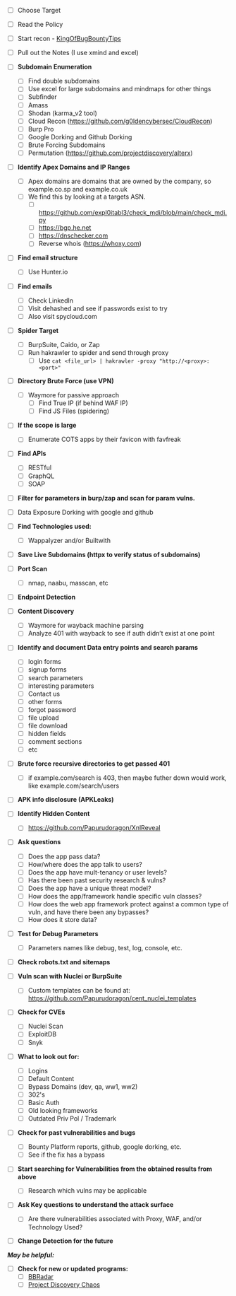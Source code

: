 - [ ] Choose Target
- [ ] Read the Policy
- [ ] Start recon - [KingOfBugBountyTips](https://github.com/jhaddix/KingOfBugBountyTips)
- [ ] Pull out the Notes (I use xmind and excel)
- [ ] **Subdomain Enumeration**
  - [ ] Find double subdomains
  - [ ] Use excel for large subdomains and mindmaps for other things
  - [ ] Subfinder
  - [ ] Amass
  - [ ] Shodan (karma_v2 tool)
  - [ ] Cloud Recon (https://github.com/g0ldencybersec/CloudRecon)
  - [ ] Burp Pro
  - [ ] Google Dorking and Github Dorking
  - [ ] Brute Forcing Subdomains
  - [ ] Permutation (https://github.com/projectdiscovery/alterx)
- [ ] **Identify Apex Domains and IP Ranges**
  - [ ] Apex domains are domains that are owned by the company, so example.co.sp and example.co.uk
  - [ ] We find this by looking at a targets ASN.
    - [ ] https://github.com/expl0itabl3/check_mdi/blob/main/check_mdi.py
    - [ ] https://bgp.he.net
    - [ ] https://dnschecker.com
    - [ ] Reverse whois (https://whoxy.com)
- [ ] **Find email structure**
  - [ ] Use Hunter.io
- [ ] **Find emails**
  - [ ] Check LinkedIn
  - [ ] Visit dehashed and see if passwords exist to try
  - [ ] Also visit spycloud.com
- [ ] **Spider Target**
  - [ ] BurpSuite, Caido, or Zap
  - [ ] Run hakrawler to spider and send through proxy
    - [ ] Use `cat <file_url> | hakrawler -proxy "http://<proxy>:<port>"`
- [ ] **Directory Brute Force (use VPN)**
  - [ ] Waymore for passive approach
    - [ ] Find True IP (if behind WAF IP)
    - [ ] Find JS Files (spidering)
- [ ] **If the scope is large**
  - [ ] Enumerate COTS apps by their favicon with favfreak
- [ ] **Find APIs**
    - [ ] RESTful
    - [ ] GraphQL
    - [ ] SOAP
- [ ] **Filter for parameters in burp/zap and scan for param vulns.**
- [ ] Data Exposure Dorking with google and github
- [ ] **Find Technologies used:**
  - [ ] Wappalyzer and/or Builtwith
- [ ] **Save Live Subdomains (httpx to verify status of subdomains)**
- [ ] **Port Scan**
  - [ ] nmap, naabu, masscan, etc
- [ ] **Endpoint Detection**
- [ ] **Content Discovery**
  - [ ] Waymore for wayback machine parsing
  - [ ] Analyze 401 with wayback to see if auth didn’t exist at one point
- [ ] **Identify and document Data entry points and search params**
    - [ ] login forms
    - [ ] signup forms
    - [ ] search parameters
    - [ ] interesting parameters
    - [ ] Contact us
    - [ ] other forms
    - [ ] forgot password
    - [ ] file upload
    - [ ] file download
    - [ ] hidden fields
    - [ ] comment sections
    - [ ] etc
- [ ] **Brute force recursive directories to get passed 401**
    - [ ] if example.com/search is 403, then maybe futher down would work, like example.com/search/users
- [ ] **APK info disclosure (APKLeaks)**
- [ ] **Identify Hidden Content**
    - [ ] https://github.com/Papurudoragon/XnlReveal
- [ ] **Ask questions**
  - [ ] Does the app pass data?
  - [ ] How/where does the app talk to users?
  - [ ] Does the app have mult-tenancy or user levels?
  - [ ] Has there been past security research & vulns?
  - [ ] Does the app have a unique threat model?
  - [ ] How does the app/framework handle specific vuln classes?
  - [ ] How does the web app framework protect against a common type of vuln, and have there been any bypasses?
  - [ ] How does it store data?
- [ ] **Test for Debug Parameters**
    - [ ] Parameters names like debug, test, log, console, etc.
- [ ] **Check robots.txt and sitemaps**
- [ ] **Vuln scan with Nuclei or BurpSuite**
    - [ ] Custom templates can be found at: https://github.com/Papurudoragon/cent_nuclei_templates
- [ ] **Check for CVEs**
    - [ ] Nuclei Scan
    - [ ] ExploitDB
    - [ ] Snyk
- [ ] **What to look out for:**
  - [ ] Logins
  - [ ] Default Content
  - [ ] Bypass Domains (dev, qa, ww1, ww2)
  - [ ] 302's
  - [ ] Basic Auth
  - [ ] Old looking frameworks
  - [ ] Outdated Priv Pol / Trademark
- [ ] **Check for past vulnerabilities and bugs**
  - [ ] Bounty Platform reports, github, google dorking, etc.
  - [ ] See if the fix has a bypass
- [ ] **Start searching for Vulnerabilities from the obtained results from above**
  - [ ] Research which vulns may be applicable
- [ ] **Ask Key questions to understand the attack surface**
  - [ ] Are there vulnerabilities associated with Proxy, WAF, and/or Technology Used?
- [ ] **Change Detection for the future**


***May be helpful:***

- [ ] **Check for new or updated programs:**
  - [ ] [BBRadar](https://bbradar.io/)
  - [ ] [Project Discovery Chaos](https://chaos.projectdiscovery.io/#/)

